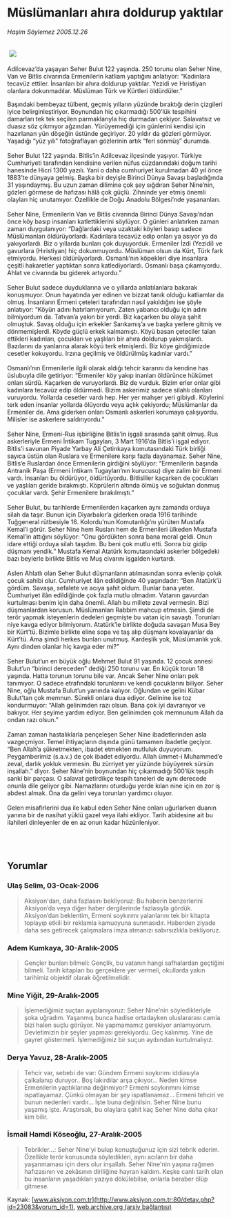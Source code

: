 # Müslümanları ahıra doldurup yaktılar

*Haşim Söylemez 2005.12.26*

<div bgcolor="#FFFEF6">
 <font>
  <img border="0" height="1" src="/web/20060113122446im_/http://www.aksiyon.com.tr/images/blank.gif"/>
 </font>
 <font class="content">
  <p>
   <img border="0" hspace="5" src="http://web.archive.org/web/20060113122446im_/http://www.aksiyon.com.tr/resim/577/54.jpg" vspace="5"/>
  </p>
 </font>
 <font class="content">
  Adilcevaz’da yaşayan Seher Bulut 122 yaşında. 250 torunu olan Seher Nine, Van ve Bitlis civarında Ermenilerin katliam yaptığını anlatıyor: “Kadınlara tecavüz ettiler. İnsanları bir ahıra doldurup yaktılar. Yezidi ve Hıristiyan olanlara dokunmadılar. Müslüman Türk ve Kürtleri öldürdüler.”
 </font>
 <p>
  <font class="content">
   Başındaki bembeyaz tülbent, geçmiş yılların yüzünde bıraktığı derin çizgileri iyice belirginleştiriyor. Boynundan hiç çıkarmadığı 500’lük tespihini damarları tek tek seçilen parmaklarıyla hiç durmadan çekiyor. Salavatsız ve duasız söz çıkmıyor ağzından. Yürüyemediği için günlerini kendisi için hazırlanan yün döşeğin üstünde geçiriyor. 20 yıldır da gözleri görmüyor. Yaşadığı “yüz yılı” fotoğraflayan gözlerinin artık “feri sönmüş” durumda.
   <br>
    <br>
     Seher Bulut 122 yaşında. Bitlis’in Adilcevaz ilçesinde yaşıyor. Türkiye Cumhuriyeti tarafından kendisine verilen nüfus cüzdanındaki doğum tarihi hanesinde Hicri 1300 yazılı. Yani o daha cumhuriyet kurulmadan 40 yıl önce 1883’te dünyaya gelmiş. Başka bir deyişle Birinci Dünya Savaşı başladığında 31 yaşındaymış. Bu uzun zaman dilimine çok şey sığdıran Seher Nine’nin, gözleri görmese de hafızası hâlâ çok güçlü. Zihninde yer etmiş önemli olayları hiç unutamıyor. Özellikle de Doğu Anadolu Bölgesi’nde yaşananları.
     <br/>
     <br/>
     Seher Nine, Ermenilerin Van ve Bitlis civarında Birinci Dünya Savaşı’ndan önce köy basıp insanları katlettiklerini söylüyor. O günleri anlatırken zaman zaman duygulanıyor: “Dağlardaki veya uzaktaki köyleri basıp sadece Müslümanları öldürüyorlardı. Kadınlara tecavüz edip onları ya asıyor ya da yakıyorlardı. Biz o yıllarda bunları çok duyuyorduk. Ermeniler İzdi (Yezidi) ve gavurlara (Hıristiyan) hiç dokunmuyordu. Müslüman olsun da Kürt, Türk fark etmiyordu. Herkesi öldürüyorlardı. Osmanlı’nın köpekleri diye insanlara çeşitli hakaretler yaptıktan sonra katlediyorlardı. Osmanlı başa çıkamıyordu. Ahlat ve civarında bu giderek artıyordu.”
     <br/>
     <br/>
     Seher Bulut sadece duyduklarına ve o yıllarda anlatılanlara bakarak konuşmuyor. Onun hayatında yer edinen ve bizzat tanık olduğu katliamlar da olmuş. İnsanların Ermeni çeteleri tarafından nasıl yakıldığını ise şöyle anlatıyor: “Köyün adını hatırlamıyorum. Zaten yabancı olduğu için adını bilmiyordum da. Tatvan’a yakın bir yerdi. Biz kaçarken bu olaya şahit olmuştuk. Savaş olduğu için erkekler Sarıkamış’a ve başka yerlere gitmiş ve dönmemişlerdi. Köyde güçlü erkek kalmamıştı. Köyü basan çeteciler talan ettikleri kadınları, çocukları ve yaşlıları bir ahıra doldurup yakmışlardı. Bazılarını da yanlarına alarak köyü terk etmişlerdi. Biz köye girdiğimizde cesetler kokuyordu. Irzına geçilmiş ve öldürülmüş kadınlar vardı.”
     <br/>
     <br/>
     Osmanlı’nın Ermenilerle ilgili olarak aldığı tehcir kararını da kendine has üslubuyla dile getiriyor: “Ermeniler köy yakıp inanları öldürünce hükümet onları sürdü. Kaçarken de vuruyorlardı. Biz de vurduk. Bizim erler onlar gibi kadınlara tecavüz edip öldürmedi. Bizim askerimiz sadece silahlı olanları vuruyordu. Yollarda cesetler vardı hep. Her yer mahşer yeri gibiydi. Köylerini terk eden insanlar yollarda ölüyordu veya açlık çekiyordu; Müslümanlar da Ermeniler de. Ama giderken onları Osmanlı askerleri korumaya çalışıyordu. Milisler ise askerlere saldırıyordu.”
     <br/>
     <br/>
     Seher Nine, Ermeni-Rus işbirliğine Bitlis’in işgali sırasında şahit olmuş. Rus askerleriyle Ermeni İntikam Tugayları, 3 Mart 1916’da Bitlis’i işgal ediyor. Bitlis’i savunan Piyade Yarbay Ali Çetinkaya komutasındaki Türk birliği sayıca üstün olan Ruslara ve Ermenilere karşı fazla dayanamaz. Seher Nine, Bitlis’e Ruslardan önce Ermenilerin girdiğini söylüyor: “Ermenilerin başında Antranik Paşa (Ermeni İntikam Tugayları’nın kurucusu) diye zalim bir Ermeni vardı. İnsanları bu öldürüyor, öldürtüyordu. Bitlisliler kaçarken de çocukları ve yaşlıları geride bırakmıştı. Köprülerin altında ölmüş ve soğuktan donmuş çocuklar vardı. Şehir Ermenilere bırakılmıştı.”
     <br/>
     <br/>
     Seher Bulut, bu tarihlerde Ermenilerden kaçarken aynı zamanda orduya silah da taşır. Bunun için Diyarbakır’a giderken orada 1916 tarihinde Tuğgeneral rütbesiyle 16. Kolordu’nun Komutanlığı’nı yürüten Mustafa Kemal’i görür. Seher Nine hem Rusları hem de Ermenileri ülkeden Mustafa Kemal’in attığını söylüyor: “Onu gördükten sonra bana moral geldi. Onun idare ettiği orduya silah taşıdım. Bu beni çok mutlu etti. Sonra biz gidip düşmanı yendik.” Mustafa Kemal Atatürk komutasındaki askerler bölgedeki bazı beylerle birlikte Bitlis ve Muş civarını işgalden kurtardı.
     <br/>
     <br/>
     Aslen Ahlatlı olan Seher Bulut düşmanların atılmasından sonra evlenip çoluk çocuk sahibi olur. Cumhuriyet ilân edildiğinde 40 yaşındadır: “Ben Atatürk’ü gördüm. Savaşa, sefalete ve acıya şahit oldum. Bunlar bana yeter. Cumhuriyet ilân edildiğinde çok fazla mutlu olmadım. Vatanın gavurdan kurtulması benim için daha önemli. Allah bu millete zeval vermesin. Bizi düşmanlardan korusun. Müslümanları Rabbim mahcup etmesin. Şimdi de terör yapmak isteyenlerin dedeleri geçmişte bu vatan için savaştı. Torunları niye kavga ediyor bilmiyorum. Atatürk’le birlikte doğuda savaşan Musa Bey bir Kürt’tü. Bizimle birlikte eline sopa ve taş alıp düşmanı kovalayanlar da Kürt’tü. Ama şimdi herkes bunları unutmuş. Kardeşlik yok, Müslümanlık yok. Aynı dinden olanlar hiç kavga eder mi?”
     <br/>
     <br/>
     Seher Bulut’un en büyük oğlu Mehmet Bulut 91 yaşında. 12 çocuk annesi Bulut’un “birinci dereceden” dediği 250 torunu var. En küçük torun 18 yaşında. Hatta torunun torunu bile var. Ancak Seher Nine onları pek tanımıyor. O sadece etrafındaki torunlarını ve kendi çocuklarını biliyor. Seher Nine, oğlu Mustafa Bulut’un yanında kalıyor. Oğlundan ve gelini Kübar Bulut’tan çok memnun. Sürekli onlara dua ediyor. Gelinine ise toz kondurmuyor: “Allah gelinimden razı olsun. Bana çok iyi davranıyor ve bakıyor. Her şeyime yardım ediyor. Ben gelinimden çok memnunum Allah da ondan razı olsun.”
     <br/>
     <br/>
     Zaman zaman hastalıklarla pençeleşen Seher Nine ibadetlerinden asla vazgeçmiyor. Temel ihtiyaçların dışında günü tamamen ibadetle geçiyor. “Ben Allah’a şükretmekten, ibadet etmekten mutluluk duyuyorum. Peygamberimiz (s.a.v.) de çok ibadet ediyordu. Allah ümmet-i Muhammed’e zeval, darlık yokluk vermesin. Bu zürriyet yer yüzünde büyüyerek sürsün inşallah.” diyor. Seher Nine’nin boynundan hiç çıkarmadığı 500’lük tespih sanki bir parçası. O salavat getirdikçe tespih taneleri de aynı derecede onunla dile geliyor gibi. Namazlarını oturduğu yerde kılan nine için en zor iş abdest almak. Ona da gelini veya torunları yardımcı oluyor.
     <br/>
     <br/>
     Gelen misafirlerini dua ile kabul eden Seher Nine onları uğurlarken duanın yanına bir de nasihat yüklü gazel veya ilahi ekliyor. Tarih abidesine ait bu ilahileri dinleyenler de en az onun kadar hüzünleniyor.
     <br/>
    </br>
   </br>
  </font>
  <br/>
  <!---- YAZI SONU ----------->
 </p>
</div>


## Yorumlar

### Ulaş Selim, 03-Ocak-2006
> Aksiyon'dan, daha fazlasını bekliyoruz: 
> Bu haberin benzerlerini Aksiyon’da veya diğer haber dergilerinde fazlasıyla gördük. Aksiyon’dan beklentim, Ermeni soykırımı yalanlarını tek bir kitapta toplayıp etkili bir reklamla kamuoyuna sunmasıdır. Haberden ziyade daha ses getirecek çalışmalara imza atmanızı sabırsızlıkla bekliyoruz.

### Adem Kumkaya, 30-Aralık-2005
> Gençler bunları bilmeli: 
> Gençlik, bu vatanın hangi safhalardan geçtiğini bilmeli. Tarih kitapları bu gerçeklere yer vermeli, okullarda yakın tarihimiz objektif olarak öğretilmelidir.

### Mine Yiğit, 29-Aralık-2005
> İşlemediğimiz suçtan ayıplanıyoruz: 
> Seher Nine’nin söyledikleriyle şoka uğradım. Yaşanmış bunca hadise ortadayken uluslararası camia bizi halen suçlu görüyor. Ne yapmamamız gerekiyor anlamıyorum. Devletimizin bir şeyler yapması gerekiyordu. Geç kalınmış. Yine de gayret göstermeli. İşlemediğimiz bir suçun ayıbından kurtulmalıyız.

### Derya Yavuz, 28-Aralık-2005
> Tehcir var, sebebi de var: 
> Gündem Ermeni soykırımı iddiasıyla çalkalanıp duruyor.. Boş lakırdılar arşa çıkıyor... Neden kimse Ermenilerin yaptıklarına değinmiyor? Ermeni soykırımını kimse ispatlayamaz. Çünkü olmayan bir şey ispatlanamaz... Ermeni tehciri ve bunun nedenleri vardır... İşte buna değinilsin. Seher Nine bunu yaşamış işte. Araştırsak, bu olaylara şahit kaç Seher Nine daha çıkar kim bilir.

### İsmail Hamdi Köseoğlu, 27-Aralık-2005
> Tebrikler...: 
> Seher Nine'yi bulup konuştuğunuz için sizi tebrik ederim. Özellikle terör konusunda söyledikleri, aynı acıların bir daha yaşanmaması için ders olur inşallah. Seher Nine'nin yaşına rağmen hafızasının ve zekâsının diriliğine hayran kaldım. Keşke canlı tarih olan bu insanların yaşadıkları yazıya dökülebilse, onlarla beraber ölüp gitmese.

Kaynak: [www.aksiyon.com.tr](http://www.aksiyon.com.tr:80/detay.php?id=23083&yorum_id=1), [web.archive.org (arşiv bağlantısı)](http://web.archive.org/web/20060113122446/http://www.aksiyon.com.tr:80/detay.php?id=23083&yorum_id=1)
